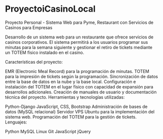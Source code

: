 # ProyectoiCasinoLocal
Proyecto Personal - Sistema Web para Pyme, Restaurant con Servicios de Casinos para Empresas

Desarrollo de un sistema web para un restaurante que ofrece servicios de casinos corporativos. El sistema permitirá a los usuarios programar sus minutas para la semana siguiente y gestionar el retiro de tickets mediante un TOTEM físico instalado en el casino.

Características del proyecto:

EMR (Electronic Meal Record) para la programación de minutas.
TOTEM para la impresión de tickets según la programación.
Sincronización de datos entre la base de datos en la nube y la base local.
Configuración e instalación del TOTEM en el lugar físico con capacidad de expansión para desarrollos adicionales.
Creación de manuales de usuario y documentación técnica del proyecto.
Herramientas y tecnologías utilizadas:

Python-Django
JavaScript, CSS, Bootstrap
Administración de bases de datos (MySQL relacional)
Servidor VPS Ubuntu para la implementación del sistema web.
Programación del TOTEM para la gestión de tickets.
Lenguajes:

Python
MySQL
Linux
Git
JavaScript
jQuery
